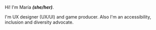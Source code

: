 Hi! I'm María ***(she/her)***.

I'm UX designer (UX/UI) and game producer. Also I'm an accessibility, inclusion and diversity advocate.
